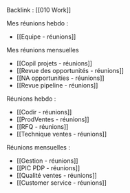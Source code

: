 Backlink : [[010 Work]]

Mes réunions hebdo :
- [[Equipe - réunions]]

Mes réunions mensuelles
- [[Copil projets - réunions]]
- [[Revue des opportunités - réunions]]
- [[NA opportunities - réunions]]
- [[Revue pipeline - réunions]]

Réunions hebdo :
- [[Codir - réunions]]
- [[ProdVentes - réunions]]
- [[RFQ - réunions]]
- [[Technique ventes - réunions]]

Réunions mensuelles :
- [[Gestion - réunions]]
- [[PIC PDP - réunions]]
- [[Qualité ventes - réunions]]
- [[Customer service - réunions]]
